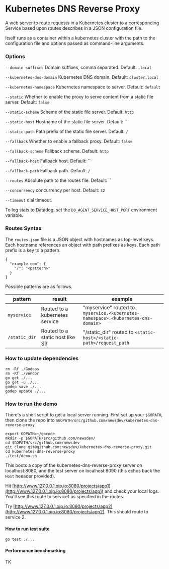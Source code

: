 # Kubernetes DNS Reverse Proxy

A web server to route requests in a Kubernetes cluster to a corresponding Service based upon routes describes in a JSON configuration file.

Itself runs as a container within a kubernetes cluster with the path to the configuration file and options passed as command-line arguments.

### Options

`--domain-suffixes` Domain suffixes, comma separated. Default: `.local`

`--kubernetes-dns-domain` Kubernetes DNS domain. Default: `cluster.local`

`--kubernetes-namespace` Kubernetes namespace to server. Default: `default`

`--static` Whether to enable the proxy to serve content from a static file server. Default: `false`

`--static-scheme` Scheme of the static file server. Default: `http`

`--static-host` Hostname of the static file server. Default: ``

`--static-path` Path prefix of the static file server. Default: `/`

`--fallback` Whether to enable a fallback proxy. Default: `false`

`--fallback-scheme` Fallback scheme. Default: `http`

`--fallback-host` Fallback host. Default: ``

`--fallback-path` Fallback path. Default: `/`

`--routes` Absolute path to the routes file. Default: ``

`--concurrency` concurrency per host. Default: `32`

`--timeout` dial timeout.

To log stats to Datadog, set the `DD_AGENT_SERVICE_HOST_PORT` environment variable.

### Routes Syntax

The `routes.json` file is a JSON object with hostnames as top-level keys. Each hostname references an object with path prefixes as keys. Each path prefix is a key to a pattern.

```
{
  "example.com": {
  	"/": "<pattern>"
  }
}
```

Possible patterns are as follows.

| pattern  | result   | example |
| -------- | -------- | ------- |
| `myservice` | Routed to a kubernetes service | "myservice" routed to `myservice.<kubernetes-namespace>.<kubernetes-dns-domain>` |
| `/static_dir`  | Routed to a static host like S3 | "/static_dir" routed to `<static-host>/<static-path>/request_path` |

### How to update dependencies

```
rm -Rf ./Godeps
rm -Rf ./vendor
go get ./...
go get -u ./...
godep save ./...
godep update ./...
```

### How to run the demo

There's a shell script to get a local server running. First set up your `$GOPATH`, then clone the repo into `$GOPATH/src/github.com/newsdev/kubernetes-dns-reverse-proxy`

```
export GOPATH=~/gocode
mkdir -p $GOPATH/src/github.com/newsdev/
cd $GOPATH/src/github.com/newsdev
git clone git@github.com:newsdev/kubernetes-dns-reverse-proxy.git
cd kubernetes-dns-reverse-proxy
./test/demo.sh
```

This boots a copy of the kubernetes-dns-reverse-proxy server on localhost:8080, and the test server on localhost:8090 (this echos back the `Host` heeader provided).

Hit [http://www.127.0.0.1.xip.io:8080/projects/app1](http://www.127.0.0.1.xip.io:8080/projects/app1) and check your local logs.  You'll see this route to service1 as specified in the routes.  

Try [http://www.127.0.0.1.xip.io:8080/projects/app2](http://www.127.0.0.1.xip.io:8080/projects/app2).  This should route to service 2.


#### How to run test suite

```
go test ./...
```

#### Performance benchmarking

TK
